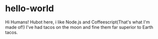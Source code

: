 # hello-world
Hi Humans!
Hubot here, i like Node.js and Coffeescript(That's what I'm made of!)
I've had tacos on the moon and fine them far superior to Earth tacos.
